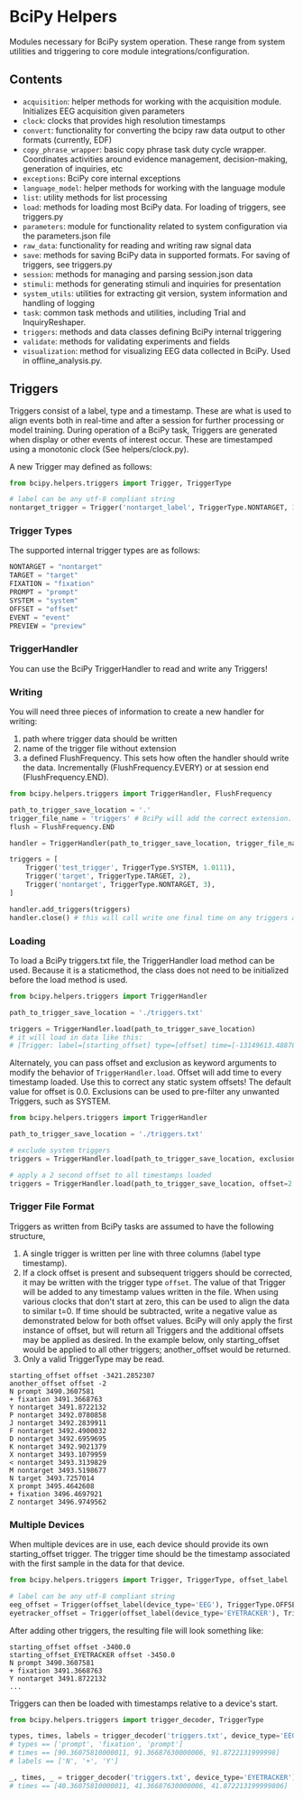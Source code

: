 # BciPy Helpers

Modules necessary for BciPy system operation. These range from system utilities and triggering to core module integrations/configuration.

## Contents

- `acquisition`: helper methods for working with the acquisition module. Initializes EEG acquisition given parameters
- `clock`: clocks that provides high resolution timestamps
- `convert`: functionality for converting the bcipy raw data output to other formats (currently, EDF)
- `copy_phrase_wrapper`: basic copy phrase task duty cycle wrapper. Coordinates activities around evidence management, decision-making, generation of inquiries, etc
- `exceptions`: BciPy core internal exceptions
- `language_model`: helper methods for working with the language module
- `list`: utility methods for list processing
- `load`: methods for loading most BciPy data. For loading of triggers, see triggers.py
- `parameters`: module for functionality related to system configuration via the parameters.json file
- `raw_data`: functionality for reading and writing raw signal data
- `save`: methods for saving BciPy data in supported formats. For saving of triggers, see triggers.py
- `session`: methods for managing and parsing session.json data
- `stimuli`: methods for generating stimuli and inquiries for presentation
- `system_utils`: utilities for extracting git version, system information and handling of logging
- `task`: common task methods and utilities, including Trial and InquiryReshaper.
- `triggers`: methods and data classes defining BciPy internal triggering
- `validate`: methods for validating experiments and fields
- `visualization`: method for visualizing EEG data collected in BciPy. Used in offline_analysis.py.


## Triggers

Triggers consist of a label, type and a timestamp. These are what is used to align events both in real-time and after a session for further processing or model training. During operation of a BciPy task, Triggers are generated when display or other events of interest occur. These are timestamped using a monotonic clock (See helpers/clock.py).

A new Trigger may defined as follows:
```python
from bcipy.helpers.triggers import Trigger, TriggerType

# label can be any utf-8 compliant string
nontarget_trigger = Trigger('nontarget_label', TriggerType.NONTARGET, 1.0111)
```

### Trigger Types

The supported internal trigger types are as follows:

```python
NONTARGET = "nontarget"
TARGET = "target"
FIXATION = "fixation"
PROMPT = "prompt"
SYSTEM = "system"
OFFSET = "offset"
EVENT = "event"
PREVIEW = "preview"
```

### TriggerHandler

You can use the BciPy TriggerHandler to read and write any Triggers!

### Writing

You will need three pieces of information to create a new handler for writing:

1. path where trigger data should be written
2. name of the trigger file without extension
3. a defined FlushFrequency. This sets how often the handler should write the data. Incrementally (FlushFrequency.EVERY) or at session end (FlushFrequency.END).

```python
from bcipy.helpers.triggers import TriggerHandler, FlushFrequency

path_to_trigger_save_location = '.'
trigger_file_name = 'triggers' # BciPy will add the correct extension. Currently, .txt is used.
flush = FlushFrequency.END

handler = TriggerHandler(path_to_trigger_save_location, trigger_file_name, flush)

triggers = [
    Trigger('test_trigger', TriggerType.SYSTEM, 1.0111),
    Trigger('target', TriggerType.TARGET, 2),
    Trigger('nontarget', TriggerType.NONTARGET, 3),
]

handler.add_triggers(triggers)
handler.close() # this will call write one final time on any triggers added since last flush
```


### Loading

To load a BciPy triggers.txt file, the TriggerHandler load method can be used. Because it is a staticmethod, the class does not need to be initialized before the load method is used.

```python
from bcipy.helpers.triggers import TriggerHandler

path_to_trigger_save_location = './triggers.txt'

triggers = TriggerHandler.load(path_to_trigger_save_location)
# it will load in data like this:
# [Trigger: label=[starting_offset] type=[offset] time=[-13149613.488788936], Trigger: label=[x] type=[prompt] time=[4.96745322458446]]
```

Alternately, you can pass offset and exclusion as keyword arguments to modify the behavior of `TriggerHandler.load`. Offset will add time to every timestamp loaded. Use this to correct any static system offsets! The default value for offset is 0.0. Exclusions can be used to pre-filter any unwanted Triggers, such as SYSTEM.

```python
from bcipy.helpers.triggers import TriggerHandler

path_to_trigger_save_location = './triggers.txt'

# exclude system triggers
triggers = TriggerHandler.load(path_to_trigger_save_location, exclusion=[TriggerType.SYSTEM])

# apply a 2 second offset to all timestamps loaded
triggers = TriggerHandler.load(path_to_trigger_save_location, offset=2.0)
```

### Trigger File Format

Triggers as written from BciPy tasks are assumed to have the following structure,

1. A single trigger is written per line with three columns (label type timestamp).
2. If a clock offset is present and subsequent triggers should be corrected, it may be written with the trigger type `offset`. The value of that Trigger will be added to any timestamp values written in the file. When using various clocks that don't start at zero, this can be used to align the data to similar t=0. If time should be subtracted, write a negative value as demonstrated below for both offset values. BciPy will only apply the first instance of offset, but will return all Triggers and the additional offsets may be applied as desired. In the example below, only starting_offset would be applied to all other triggers; another_offset would be returned.
3. Only a valid TriggerType may be read.

```
starting_offset offset -3421.2852307
another_offset offset -2
N prompt 3490.3607581
+ fixation 3491.3668763
Y nontarget 3491.8722132
P nontarget 3492.0780858
J nontarget 3492.2839911
F nontarget 3492.4900032
D nontarget 3492.6959695
K nontarget 3492.9021379
X nontarget 3493.1079959
< nontarget 3493.3139829
M nontarget 3493.5198677
N target 3493.7257014
X prompt 3495.4642608
+ fixation 3496.4697921
Z nontarget 3496.9749562
```

### Multiple Devices

When multiple devices are in use, each device should provide its own starting_offset trigger. The trigger time should be the timestamp associated with the first sample in the data for that device.

```python
from bcipy.helpers.triggers import Trigger, TriggerType, offset_label

# label can be any utf-8 compliant string
eeg_offset = Trigger(offset_label(device_type='EEG'), TriggerType.OFFSET, -3400.0)
eyetracker_offset = Trigger(offset_label(device_type='EYETRACKER'), TriggerType.OFFSET, -3450.0)
```

After adding other triggers, the resulting file will look something like:

```
starting_offset offset -3400.0
starting_offset_EYETRACKER offset -3450.0
N prompt 3490.3607581
+ fixation 3491.3668763
Y nontarget 3491.8722132
...
```

Triggers can then be loaded with timestamps relative to a device's start.

```python
from bcipy.helpers.triggers import trigger_decoder, TriggerType

types, times, labels = trigger_decoder('triggers.txt', device_type='EEG')
# types == ['prompt', 'fixation', 'prompt']
# times == [90.36075810000011, 91.36687630000006, 91.8722131999998]
# labels == ['N', '+', 'Y']

_, times, _ = trigger_decoder('triggers.txt', device_type='EYETRACKER')
# times == [40.36075810000011, 41.36687630000006, 41.872213199999806]
```
